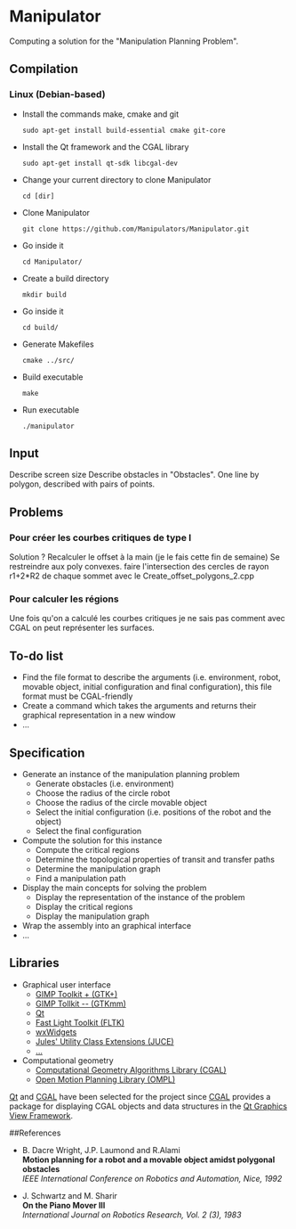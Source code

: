 # Manipulator

Computing a solution for the "Manipulation Planning Problem".


## Compilation

### Linux (Debian-based)

- Install the commands make, cmake and git
  
  ```console
  sudo apt-get install build-essential cmake git-core
  ```

- Install the Qt framework and the CGAL library
  
  ```console
  sudo apt-get install qt-sdk libcgal-dev
  ```

- Change your current directory to clone Manipulator
  
  ```console
  cd [dir]
  ```

- Clone Manipulator
  
  ```console
  git clone https://github.com/Manipulators/Manipulator.git
  ```

- Go inside it
  
  ```console
  cd Manipulator/
  ```

- Create a build directory
  
  ```console
  mkdir build
  ```

- Go inside it
  
  ```console
  cd build/
  ```

- Generate Makefiles
  
  ```console
  cmake ../src/
  ```

- Build executable
  
  ```console
  make
  ```

- Run executable
  
  ```console
  ./manipulator
  ```


## Input

Describe screen size
Describe obstacles in "Obstacles".
One line by polygon, described with pairs of points.


## Problems

### Pour créer les courbes critiques de type I
Solution ?
Recalculer le offset à la main (je le fais cette fin de semaine)
Se restreindre aux poly convexes.
faire l'intersection des cercles de rayon r1+2*R2 de chaque sommet avec le Create_offset_polygons_2.cpp

### Pour calculer les régions
Une fois qu'on a calculé les courbes critiques je ne sais pas comment avec CGAL on peut représenter les surfaces.

## To-do list

* Find the file format to describe the arguments (i.e. environment, robot,
  movable object, initial configuration and final configuration), this file
  format must be CGAL-friendly
* Create a command which takes the arguments and returns their graphical
  representation in a new window
* ...


## Specification

* Generate an instance of the manipulation planning problem
  * Generate obstacles (i.e. environment)
  * Choose the radius of the circle robot
  * Choose the radius of the circle movable object
  * Select the initial configuration (i.e. positions of the robot and the object)
  * Select the final configuration
* Compute the solution for this instance
  * Compute the critical regions
  * Determine the topological properties of transit and transfer paths
  * Determine the manipulation graph
  * Find a manipulation path
* Display the main concepts for solving the problem
  * Display the representation of the instance of the problem
  * Display the critical regions
  * Display the manipulation graph
* Wrap the assembly into an graphical interface
* ...


## Libraries

* Graphical user interface
  * [GIMP Toolkit + (GTK+)](http://www.gtk.org)
  * [GIMP Tollkit -- (GTKmm)](http://www.gtkmm.org)
  * [Qt](http://qt-project.org)
  * [Fast Light Toolkit (FLTK)](http://www.fltk.org)
  * [wxWidgets](http://www.wxwidgets.org)
  * [Jules' Utility Class Extensions (JUCE)](http://www.juce.com)
  * [...](http://en.wikipedia.org/wiki/List_of_widget_toolkits)
* Computational geometry
  * [Computational Geometry Algorithms Library (CGAL)](http://www.cgal.org)
  * [Open Motion Planning Library (OMPL)](http://ompl.kavrakilab.org)

[Qt](http://qt-project.org) and [CGAL](http://www.cgal.org) have been selected
for the project since [CGAL](http://www.cgal.org) provides a package for
displaying CGAL objects and data structures in the
[Qt Graphics View Framework](http://qt-project.org).


##References

* B. Dacre Wright, J.P. Laumond and R.Alami<br>
  **Motion planning for a robot and a movable object amidst polygonal obstacles**<br>
  *IEEE International Conference on Robotics and Automation, Nice, 1992*

* J. Schwartz and M. Sharir<br>
  **On the Piano Mover III**<br>
  *International Journal on Robotics Research, Vol. 2 (3), 1983*
